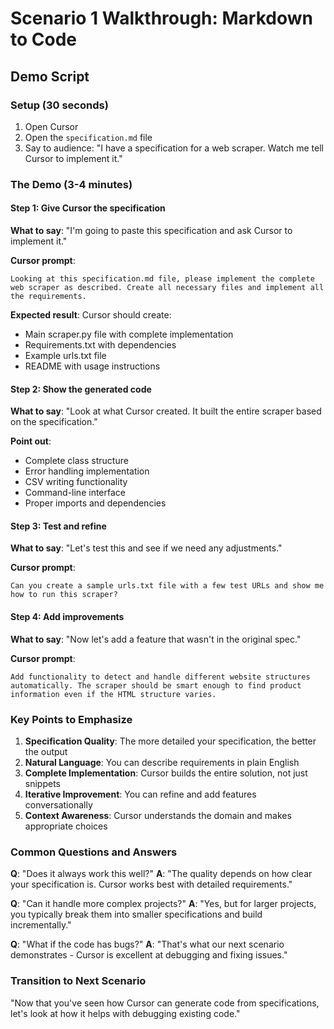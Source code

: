 # Scenario 1 Walkthrough: Markdown to Code

## Demo Script

### Setup (30 seconds)
1. Open Cursor
2. Open the `specification.md` file
3. Say to audience: "I have a specification for a web scraper. Watch me tell Cursor to implement it."

### The Demo (3-4 minutes)

#### Step 1: Give Cursor the specification
**What to say**: "I'm going to paste this specification and ask Cursor to implement it."

**Cursor prompt**: 
```
Looking at this specification.md file, please implement the complete web scraper as described. Create all necessary files and implement all the requirements.
```

**Expected result**: Cursor should create:
- Main scraper.py file with complete implementation
- Requirements.txt with dependencies 
- Example urls.txt file
- README with usage instructions

#### Step 2: Show the generated code
**What to say**: "Look at what Cursor created. It built the entire scraper based on the specification."

**Point out**:
- Complete class structure
- Error handling implementation
- CSV writing functionality
- Command-line interface
- Proper imports and dependencies

#### Step 3: Test and refine
**What to say**: "Let's test this and see if we need any adjustments."

**Cursor prompt**: 
```
Can you create a sample urls.txt file with a few test URLs and show me how to run this scraper?
```

#### Step 4: Add improvements
**What to say**: "Now let's add a feature that wasn't in the original spec."

**Cursor prompt**:
```
Add functionality to detect and handle different website structures automatically. The scraper should be smart enough to find product information even if the HTML structure varies.
```

### Key Points to Emphasize

1. **Specification Quality**: The more detailed your specification, the better the output
2. **Natural Language**: You can describe requirements in plain English
3. **Complete Implementation**: Cursor builds the entire solution, not just snippets
4. **Iterative Improvement**: You can refine and add features conversationally
5. **Context Awareness**: Cursor understands the domain and makes appropriate choices

### Common Questions and Answers

**Q**: "Does it always work this well?"
**A**: "The quality depends on how clear your specification is. Cursor works best with detailed requirements."

**Q**: "Can it handle more complex projects?"
**A**: "Yes, but for larger projects, you typically break them into smaller specifications and build incrementally."

**Q**: "What if the code has bugs?"
**A**: "That's what our next scenario demonstrates - Cursor is excellent at debugging and fixing issues."

### Transition to Next Scenario
"Now that you've seen how Cursor can generate code from specifications, let's look at how it helps with debugging existing code." 
